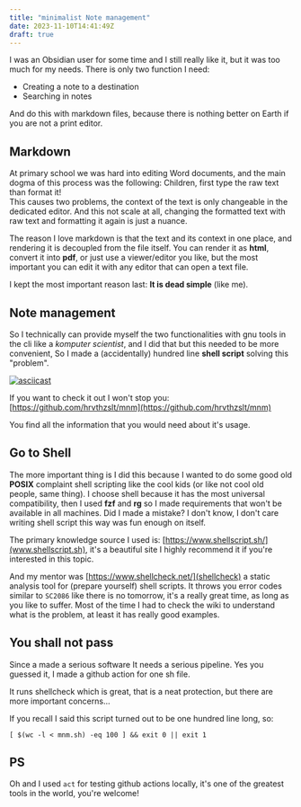```yaml
---
title: "minimalist Note management"
date: 2023-11-10T14:41:49Z
draft: true
---
```


I was an Obsidian user for some time and I still really like it, but it was too much for my needs.
There is only two function I need:

- Creating a note to a destination
- Searching in notes

And do this with markdown files, because there is nothing better on Earth if you are not a print editor.

## Markdown

At primary school we was hard into editing Word documents, and the main dogma of this process was the following: Children, first type the raw text than format it!\
This causes two problems, the context of the text is only changeable in the dedicated editor. And this not scale at all, changing the formatted text with raw text and formatting it again is just a nuance.

The reason I love markdown is that the text and its context in one place, and rendering it is decoupled from the file itself. You can render it as **html**, convert it into **pdf**, or just use a viewer/editor you like, but the most important you can edit it with any editor that can open a text file.

I kept the most important reason last: **It is dead simple** (like me).

## Note management

So I technically can provide myself the two functionalities with gnu tools in the cli like a _komputer scientist_, and I did that but this needed to be more convenient, So I made a (accidentally) hundred line **shell script** solving this "problem".

[![asciicast](https://asciinema.org/a/UciUDOINZTiRMLnESDB96gByr.svg)](https://asciinema.org/a/UciUDOINZTiRMLnESDB96gByr)

If you want to check it out I won't stop you: [https://github.com/hrvthzslt/mnm](https://github.com/hrvthzslt/mnm)

You find all the information that you would need about it's usage.

## Go to Shell

The more important thing is I did this because I wanted to do some good old **POSIX** complaint shell scripting like the cool kids (or like not cool old people, same thing). I choose shell because it has the most universal compatibility, then I used **fzf** and **rg** so I made requirements that won't be available in all machines. Did I made a mistake? I don't know, I don't care writing shell script this way was fun enough on itself.

The primary knowledge source I used is: [https://www.shellscript.sh/](www.shellscript.sh), it's a beautiful site I highly recommend it if you're interested in this topic.

And my mentor was [https://www.shellcheck.net/](shellcheck) a static analysis tool for (prepare yourself) shell scripts. It throws you error codes similar to `SC2086` like there is no tomorrow, it's a really great time, as long as you like to suffer. Most of the time I had to check the wiki to understand what is the problem, at least it has really good examples.

## You shall not pass

Since a made a serious software It needs a serious pipeline. Yes you guessed it, I made a github action for one sh file.

It runs shellcheck which is great, that is a neat protection, but there are more important concerns...

If you recall I said this script turned out to be one hundred line long, so:

```shell
[ $(wc -l < mnm.sh) -eq 100 ] && exit 0 || exit 1
```

## PS

Oh and I used `act` for testing github actions locally, it's one of the greatest tools in the world, you're welcome!
